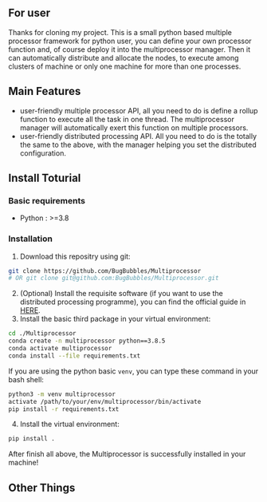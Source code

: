 ## For user
Thanks for cloning my project. This is a small python based multiple processor framework for python user, you can define your own processor function and, of course deploy it into the multiprocessor manager. Then it can automatically distribute and allocate the nodes, to execute among clusters of machine or only one machine for more than one processes.

## Main Features
 - user-friendly multiple processor API, all you need to do is define a rollup function to execute all the task in one thread. The multiprocessor manager will automatically exert this function on multiple processors.
 - user-friendly distributed processing API. All you need to do is the totally the same to the above, with the manager helping you set the distributed configuration.

## Install Toturial
### Basic requirements
 - Python : >=3.8
### Installation
1. Download this repositry using git:
```bash
git clone https://github.com/BugBubbles/Multiprocessor
# OR git clone git@github.com:BugBubbles/Multiprocessor.git
```
2. (Optional) Install the requisite software (if you want to use the distributed processing programme), you can find the official guide in [HERE](https://www.mpich.org/static/downloads/4.1.2/mpich-4.1.2-installguide.pdf).
3. Install the basic third package in your virtual environment:
```bash
cd ./Multiprocessor
conda create -n multiprocessor python==3.8.5
conda activate multiprocessor
conda install --file requirements.txt
```
If you are using the python basic `venv`, you can type these command in your bash shell:
```bash
python3 -m venv multiprocessor
activate /path/to/your/env/multiprocessor/bin/activate
pip install -r requirements.txt
```
4. Install the virtual environment:
```bash
pip install .
```
After finish all above, the Multiprocessor is successfully installed in your machine!

## Other Things